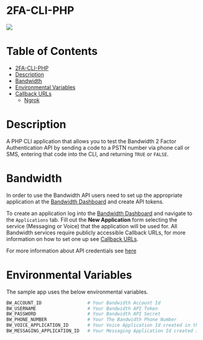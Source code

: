 # 2FA-CLI-PHP
<a href="http://dev.bandwidth.com"><img src="https://s3.amazonaws.com/bwdemos/BW-VMP.png"/></a>
</div>

 # Table of Contents

<!-- TOC -->

- [2FA-CLI-PHP](#2FA-CLI-PHP)
- [Description](#description)
- [Bandwidth](#bandwidth)
- [Environmental Variables](#environmental-variables)
- [Callback URLs](#callback-urls)
    - [Ngrok](#ngrok)

<!-- /TOC -->

# Description
A PHP CLI application that allows you to test the Bandwidth 2 Factor Authentication API by sending a code to a PSTN number via phone call or SMS, entering that code into the CLI, and returning `TRUE` or `FALSE`. 

# Bandwidth
In order to use the Bandwidth API users need to set up the appropriate application at the [Bandwidth Dashboard](https://dashboard.bandwidth.com/) and create API tokens.

To create an application log into the [Bandwidth Dashboard](https://dashboard.bandwidth.com/) and navigate to the `Applications` tab.  Fill out the **New Application** form selecting the service (Messaging or Voice) that the application will be used for.  All Bandwidth services require publicly accessible Callback URLs, for more information on how to set one up see [Callback URLs](#callback-urls).

For more information about API credentials see [here](https://dev.bandwidth.com/guides/accountCredentials.html#top)

# Environmental Variables
The sample app uses the below environmental variables.
```sh
BW_ACCOUNT_ID                 # Your Bandwidth Account Id
BW_USERNAME                   # Your Bandwidth API Token
BW_PASSWORD                   # Your Bandwidth API Secret
BW_PHONE_NUMBER               # Your The Bandwidth Phone Number
BW_VOICE_APPLICATION_ID       # Your Voice Application Id created in the dashboard
BW_MESSAGING_APPLICATION_ID   # Your Messaging Application Id created in the dashboard
```
